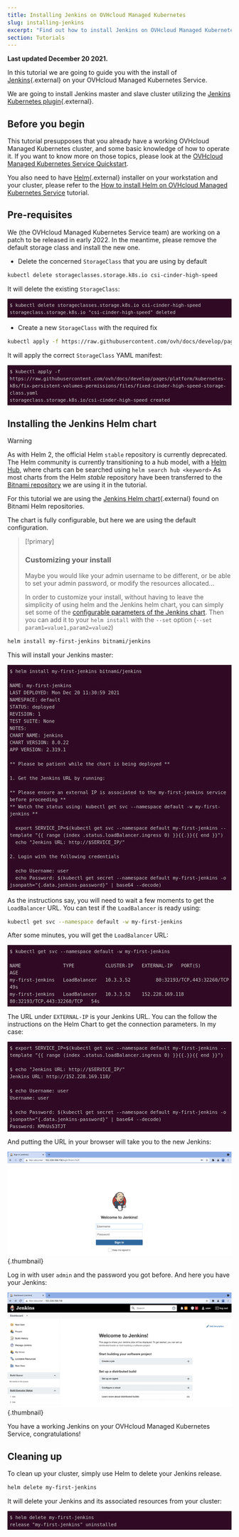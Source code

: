 ```yaml
---
title: Installing Jenkins on OVHcloud Managed Kubernetes
slug: installing-jenkins
excerpt: "Find out how to install Jenkins on OVHcloud Managed Kubernetes"
section: Tutorials
---
```


**Last updated December 20 2021.**

<style>
 pre {
     font-size: 14px;
 }
 pre.console {
   background-color: #300A24; 
   color: #ccc;
   font-family: monospace;
   padding: 5px;
   margin-bottom: 5px;
 }
 pre.console code {
   border: solid 0px transparent;
   font-family: monospace !important;
   font-size: 0.75em;
   color: #ccc;
 }
 .small {
     font-size: 0.75em;
 }
</style>

In this tutorial we are going to guide you with the install of [Jenkins](https://jenkins.io/){.external} on your OVHcloud Managed Kubernetes Service.

We are going to install Jenkins master and slave cluster utilizing the [Jenkins Kubernetes plugin](https://plugins.jenkins.io/kubernetes/){.external}.

## Before you begin

This tutorial presupposes that you already have a working OVHcloud Managed Kubernetes cluster, and some basic knowledge of how to operate it. If you want to know more on those topics, please look at the [OVHcloud Managed Kubernetes Service Quickstart](../deploying-hello-world/).

You also need to have [Helm](https://docs.helm.sh/){.external} installer on your workstation and your cluster, please refer to the [How to install Helm on OVHcloud Managed Kubernetes Service](../installing-helm/) tutorial.

## Pre-requisites

We (the OVHcloud Managed Kubernetes Service team) are working on a patch to be released in early 2022. In the meantime, please remove the default storage class and install the new one.

- Delete the concerned `StorageClass` that you are using by default 

```bash
kubectl delete storageclasses.storage.k8s.io csi-cinder-high-speed
```

It will delete the existing `StorageClass`:

<pre class="console"><code>$ kubectl delete storageclasses.storage.k8s.io csi-cinder-high-speed
storageclass.storage.k8s.io "csi-cinder-high-speed" deleted
</code></pre>

- Create a new `StorageClass` with the required fix

```bash
kubectl apply -f https://raw.githubusercontent.com/ovh/docs/develop/pages/platform/kubernetes-k8s/fix-persistent-volumes-permissions/files/fixed-cinder-high-speed-storage-class.yaml
```

It will apply the correct `StorageClass` YAML manifest:

<pre class="console"><code>$ kubectl apply -f https://raw.githubusercontent.com/ovh/docs/develop/pages/platform/kubernetes-k8s/fix-persistent-volumes-permissions/files/fixed-cinder-high-speed-storage-class.yaml
storageclass.storage.k8s.io/csi-cinder-high-speed created
</code></pre>

## Installing the Jenkins Helm chart

> [!warning]
> As with Helm 2, the official Helm `stable` repository is currently deprecated.
> The Helm community is currently transitioning to a hub model, with a [Helm Hub](https://hub.helm.sh/), where charts can be searched using `helm search hub <keyword>`
> As most charts from the Helm _stable_ repository have been transferred to the [Bitnami repository](https://github.com/bitnami/charts/) we are using it in the tutorial.

For this tutorial we are using the [Jenkins Helm chart](https://github.com/bitnami/charts/tree/master/bitnami/jenkins){.external} found on Bitnami Helm repositories.

The chart is fully configurable, but here we are using the default configuration.

> [!primary]
>
> ### Customizing your install
>
> Maybe you would like your admin username to be different, or be able to set your admin password, or modify the resources allocated...
>
> In order to customize your install, without having to leave the simplicity of using helm and the Jenkins helm chart, you can simply set some of the [configurable parameters of the Jenkins chart](https://github.com/bitnami/charts/tree/master/bitnami/jenkins#parameters). Then you can add it to your `helm install` with the `--set` option (`--set param1=value1,param2=value2`)

```bash
helm install my-first-jenkins bitnami/jenkins
```

This will install your Jenkins master:

<pre class="console"><code>$ helm install my-first-jenkins bitnami/jenkins

NAME: my-first-jenkins
LAST DEPLOYED: Mon Dec 20 11:30:59 2021
NAMESPACE: default
STATUS: deployed
REVISION: 1
TEST SUITE: None
NOTES:
CHART NAME: jenkins
CHART VERSION: 8.0.22
APP VERSION: 2.319.1

** Please be patient while the chart is being deployed **

1. Get the Jenkins URL by running:

** Please ensure an external IP is associated to the my-first-jenkins service before proceeding **
** Watch the status using: kubectl get svc --namespace default -w my-first-jenkins **

  export SERVICE_IP=$(kubectl get svc --namespace default my-first-jenkins --template "{{ range (index .status.loadBalancer.ingress 0) }}{{.}}{{ end }}")
  echo "Jenkins URL: http://$SERVICE_IP/"

2. Login with the following credentials

  echo Username: user
  echo Password: $(kubectl get secret --namespace default my-first-jenkins -o jsonpath="{.data.jenkins-password}" | base64 --decode)
</code></pre>

As the instructions say, you will need to wait a few moments to get the `LoadBalancer` URL.
You can test if the `LoadBalancer` is ready using:

```bash
kubectl get svc --namespace default -w my-first-jenkins
```

After some minutes, you will get the `LoadBalancer` URL:

<pre class="console"><code>$ kubectl get svc --namespace default -w my-first-jenkins

NAME               TYPE           CLUSTER-IP   EXTERNAL-IP   PORT(S)                      AGE
my-first-jenkins   LoadBalancer   10.3.3.52    <pending>     80:32193/TCP,443:32260/TCP   49s
my-first-jenkins   LoadBalancer   10.3.3.52    152.228.169.118   80:32193/TCP,443:32260/TCP   54s
</code></pre>

The URL under `EXTERNAL-IP` is your Jenkins URL. You can the follow the instructions on the Helm Chart to get the connection parameters. In my case:

<pre class="console"><code>$ export SERVICE_IP=$(kubectl get svc --namespace default my-first-jenkins --template "{{ range (index .status.loadBalancer.ingress 0) }}{{.}}{{ end }}")

$ echo "Jenkins URL: http://$SERVICE_IP/"
Jenkins URL: http://152.228.169.118/

$ echo Username: user
Username: user

$ echo Password: $(kubectl get secret --namespace default my-first-jenkins -o jsonpath="{.data.jenkins-password}" | base64 --decode)
Password: KMhUs53TJT
</code></pre>

And putting the URL in your browser will take you to the new Jenkins:

![Jenkins login](images/installing-jenkins-01.png){.thumbnail}

Log in with user `admin` and the password you got before. And here you have your Jenkins:

![Leeeeeeeroy Jenkins!](images/installing-jenkins-02.png){.thumbnail}

You have a working Jenkins on your OVHcloud Managed Kubernetes Service, congratulations!

## Cleaning up

To clean up your cluster, simply use Helm to delete your Jenkins release.

```bash
helm delete my-first-jenkins
```

It will delete your Jenkins and its associated resources from your cluster:

<pre class="console"><code>$ helm delete my-first-jenkins
release "my-first-jenkins" uninstalled
</code></pre>
